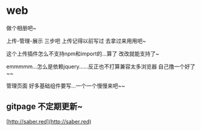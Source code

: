 # web

做个相册吧~

上传-管理-展示 三步吧 上传记得以前写过 去拿过来用用吧~

这个上传插件怎么不支持npm和import的...算了 改改就能支持了~

emmmmm...怎么是依赖jquery......反正也不打算兼容太多浏览器 自己撸一个好了~~

管理页面 好多基础组件要写...一个一个慢慢来吧~~

## gitpage 不定期更新~
[http://saber.red](http://saber.red)

